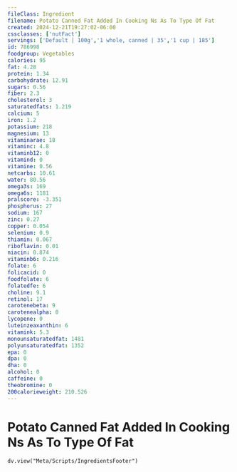 ```yaml
---
fileClass: Ingredient
filename: Potato Canned Fat Added In Cooking Ns As To Type Of Fat
created: 2024-12-21T19:27:02-06:00
cssclasses: ['nutFact']
servings: ['Default | 100g','1 whole, canned | 35','1 cup | 185']
id: 786998
foodgroup: Vegetables
calories: 95
fat: 4.28
protein: 1.34
carbohydrate: 12.91
sugars: 0.56
fiber: 2.3
cholesterol: 3
saturatedfats: 1.219
calcium: 5
iron: 1.2
potassium: 218
magnesium: 13
vitaminarae: 18
vitaminc: 4.8
vitaminb12: 0
vitamind: 0
vitamine: 0.56
netcarbs: 10.61
water: 80.56
omega3s: 169
omega6s: 1181
pralscore: -3.351
phosphorus: 27
sodium: 167
zinc: 0.27
copper: 0.054
selenium: 0.9
thiamin: 0.067
riboflavin: 0.01
niacin: 0.874
vitaminb6: 0.216
folate: 6
folicacid: 0
foodfolate: 6
folatedfe: 6
choline: 9.1
retinol: 17
carotenebeta: 9
carotenealpha: 0
lycopene: 0
luteinzeaxanthin: 6
vitamink: 5.3
monounsaturatedfat: 1481
polyunsaturatedfat: 1352
epa: 0
dpa: 0
dha: 0
alcohol: 0
caffeine: 0
theobromine: 0
200calorieweight: 210.526
---
```


# Potato Canned Fat Added In Cooking Ns As To Type Of Fat

```dataviewjs
dv.view("Meta/Scripts/IngredientsFooter")
```